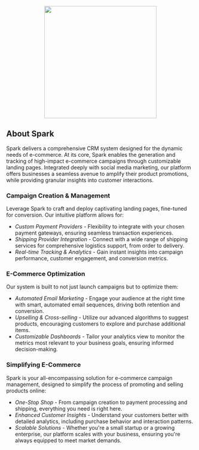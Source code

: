 <p align="center"><a href="https://sparkcrm.io" target="_blank"><img src="https://raw.githubusercontent.com/spark-crm/art/master/logo-type/5%20SVG/2%20RGB/1%20Full%20Color/logo-type-rgb-blue.svg" width="300"></a></p>

## About Spark

Spark delivers a comprehensive CRM system designed for the dynamic needs of e-commerce. At its core, Spark enables
the generation and tracking of high-impact e-commerce campaigns through customizable landing pages. Integrated deeply
with social media marketing, our platform offers businesses a seamless avenue to amplify their product promotions, while
providing granular insights into customer interactions.

### Campaign Creation & Management

Leverage Spark to craft and deploy captivating landing pages, fine-tuned for conversion. Our intuitive platform
allows for:

- *Custom Payment Providers* - Flexibility to integrate with your chosen payment gateways, ensuring seamless transaction
  experiences.
- *Shipping Provider Integration* - Connect with a wide range of shipping services for comprehensive logistics support,
  from order to delivery.
- *Real-time Tracking & Analytics* - Gain instant insights into campaign performance, customer engagement, and
  conversion metrics.

### E-Commerce Optimization

Our system is built to not just launch campaigns but to optimize them:

- *Automated Email Marketing* - Engage your audience at the right time with smart, automated email sequences, driving
  both retention and conversion.
- *Upselling & Cross-selling* - Utilize our advanced algorithms to suggest products, encouraging customers to explore
  and purchase additional items.
- *Customizable Dashboards* - Tailor your analytics view to monitor the metrics most relevant to your business goals,
  ensuring informed decision-making.

### Simplifying E-Commerce

Spark is your all-encompassing solution for e-commerce campaign management, designed to simplify the process of
promoting and selling products online:

- *One-Stop Shop* - From campaign creation to payment processing and shipping, everything you need is right here.
- *Enhanced Customer Insights* - Understand your customers better with detailed analytics, including purchase behavior
  and interaction patterns.
- *Scalable Solutions* - Whether you're a small startup or a growing enterprise, our platform scales with your business,
  ensuring you're always equipped to meet market demands.
